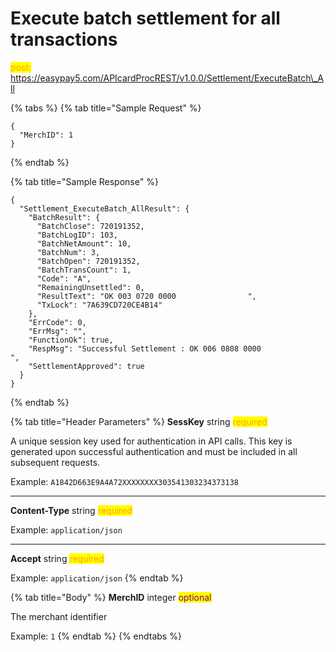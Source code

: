# Execute batch settlement for all transactions

<mark style="color:orange;">post:</mark> https://easypay5.com/APIcardProcREST/v1.0.0/Settlement/ExecuteBatch\_All

{% tabs %}
{% tab title="Sample Request" %}
```clike
{
  "MerchID": 1
}
```
{% endtab %}

{% tab title="Sample Response" %}
```clike
{
  "Settlement_ExecuteBatch_AllResult": {
    "BatchResult": {
      "BatchClose": 720191352,
      "BatchLogID": 103,
      "BatchNetAmount": 10,
      "BatchNum": 3,
      "BatchOpen": 720191352,
      "BatchTransCount": 1,
      "Code": "A",
      "RemainingUnsettled": 0,
      "ResultText": "OK 003 0720 0000                ",
      "TxLock": "7A639CD720CE4B14"
    },
    "ErrCode": 0,
    "ErrMsg": "",
    "FunctionOk": true,
    "RespMsg": "Successful Settlement : OK 006 0808 0000                ",
    "SettlementApproved": true
  }
}
```
{% endtab %}

{% tab title="Header Parameters" %}
**SessKey** string <mark style="color:orange;">required</mark>

A unique session key used for authentication in API calls. This key is generated upon successful authentication and must be included in all subsequent requests.

Example: `A1842D663E9A4A72XXXXXXXX303541303234373138`

***

**Content-Type** string <mark style="color:orange;">required</mark>

Example: `application/json`

***

**Accept** string <mark style="color:orange;">required</mark>

Example: `application/json`
{% endtab %}

{% tab title="Body" %}
**MerchID** integer <mark style="color:purple;">optional</mark>

The merchant identifier

Example: `1`
{% endtab %}
{% endtabs %}
